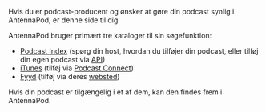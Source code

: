 Hvis du er podcast-producent og ønsker at gøre din podcast synlig i AntennaPod,
er denne side til dig.

AntennaPod bruger primært tre kataloger til sin søgefunktion:

* [Podcast Index](https://podcastindex.org/) (spørg din host, hvordan du tilføjer
din podcast, eller tilføj din egen podcast via
[API](https://podcastindex-org.github.io/docs-api/#get-/add/byfeedurl))
* [iTunes](https://podcasts.apple.com) (tilføj via [Podcast
Connect](https://podcastsconnect.apple.com/))
* [Fyyd](https://fyyd.de/) (tilføj via deres [websted](https://fyyd.de/add-feed))

Hvis din podcast er tilgængelig i et af dem, kan den findes frem i AntennaPod.
